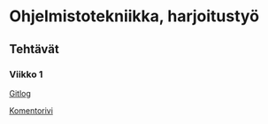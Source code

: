 # Ohjelmistotekniikka, harjoitustyö

## Tehtävät

### Viikko 1

[Gitlog](https://github.com/litmalas/ot-harjoitustyo/blob/master/laskarit/viikko1/log.txt)

[Komentorivi](https://github.com/litmalas/ot-harjoitustyo/blob/master/laskarit/viikko1/komentorivi.txt)
